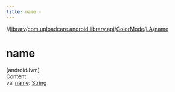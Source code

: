 ```yaml
---
title: name -
---
```

//[library](../../../index.md)/[com.uploadcare.android.library.api](../../index.md)/[ColorMode](../index.md)/[LA](index.md)/[name](name.md)



# name  
[androidJvm]  
Content  
val [name](name.md): [String](https://kotlinlang.org/api/latest/jvm/stdlib/kotlin/-string/index.html)  



